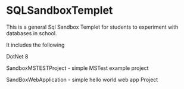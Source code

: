 # SQLSandboxTemplet
This is a general Sql Sandbox Templet for students to experiment with databases in school.




It includes the following 

DotNet 8 

SandboxMSTESTProject
    - simple MSTest example project

SandBoxWebApplication
    - simple hello world web app Project


